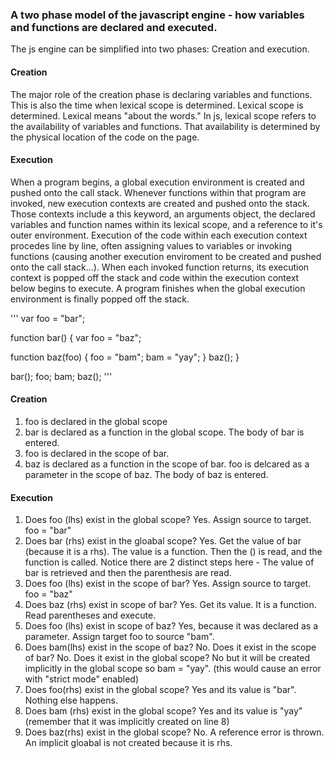 ### A two phase model of the javascript engine - how variables and functions are declared and executed.

The js engine can be simplified into two phases: Creation and execution.

#### Creation

The major role of the creation phase is declaring variables and functions. This is also the time when lexical scope is determined. Lexical scope is determined. Lexical means "about the words." In js, lexical scope refers to the availability of variables and functions. That availability is determined by the physical location of the code on the page.

#### Execution

When a program begins, a global execution environment is created and pushed onto the call stack. Whenever functions within that program are invoked, new execution contexts are created and pushed onto the stack. Those contexts include a this keyword, an arguments object, the declared variables and function names within its lexical scope, and a reference to it's outer environment. Execution of the code within each execution context procedes line by line, often assigning values to variables or invoking functions (causing another execution enviroment to be created and pushed onto the call stack...). When each invoked function returns, its execution context is popped off the stack and code within the execution context below begins to execute. A program finishes when the global execution environment is finally popped off the stack.

'''
var foo = "bar";

function bar() {
var foo = "baz";

function baz(foo) {
foo = "bam";
bam = "yay";
}
baz();
}

bar();
foo;
bam;
baz();
'''

#### Creation

1.  foo is declared in the global scope
2.  bar is declared as a function in the global scope. The body
    of bar is entered.
3.  foo is declared in the scope of bar.
4.  baz is declared as a function in the scope of bar. foo is
    delcared as a parameter in the scope of baz. The body of baz
    is entered.

#### Execution

1.  Does foo (lhs) exist in the global scope? Yes. Assign source
    to target. foo = "bar"
2.  Does bar (rhs) exist in the gloabal scope? Yes. Get the value
    of bar (because it is a rhs). The value is a function. Then the ()
    is read, and the function is called. Notice there are 2 distinct steps
    here - The value of bar is retrieved and then the parenthesis are read.
3.  Does foo (lhs) exist in the scope of bar? Yes. Assign source to
    target. foo = "baz"
4.  Does baz (rhs) exist in scope of bar? Yes. Get its value. It is
    a function. Read parentheses and execute.
5.  Does foo (lhs) exist in scope of baz? Yes, because it was declared
    as a parameter. Assign target foo to source "bam".
6.  Does bam(lhs) exist in the scope of baz? No. Does it exist in the
    scope of bar? No. Does it exist in the global scope? No but it will be
    created implicitly in the global scope so bam = "yay". (this would cause
    an error with "strict mode" enabled)
7.  Does foo(rhs) exist in the global scope? Yes and its value is "bar".
    Nothing else happens.
8.  Does bam (rhs) exist in the global scope? Yes and its value is "yay"
    (remember that it was implicitly created on line 8)
9.  Does baz(rhs) exist in the global scope? No. A reference error is thrown.
    An implicit gloabal is not created because it is rhs.
